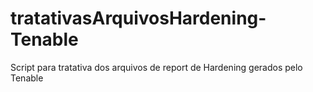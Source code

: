 # tratativasArquivosHardening-Tenable
Script para tratativa dos arquivos de report de Hardening gerados pelo Tenable
